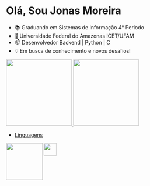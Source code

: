 # Olá, Sou Jonas Moreira

- 📚 Graduando em Sistemas de Informação 4° Periodo
- 🌱 Universidade Federal do Amazonas ICET/UFAM
- 📫 Desenvolvedor Backend | Python | C
- 💡 Em busca de conhecimento e novos desafios!

  
<div>
  <align = "centro">
  <a href="https://github.com/JonasMoreira5">
  <img height="180em" src="https://github-readme-stats.vercel.app/api?username=JonasMoreira5&show_icons=true&theme=dark&include_all_commits=true&count_private=true"/>
  <img height="180em" src="https://github-readme-stats.vercel.app/api/top-langs/?username=JonasMoreira5&layout=compact&langs_count=7&theme=dark"/>

  - Linguagens
</div>  
    <link rel="stylesheet" href="https://cdn.jsdelivr.net/gh/devicons/devicon@master/devicon.min.css">
    <img align="center" height="35" width="35" src="https://icongr.am/devicon/c-original.svg?size=148&color=currentColor">
    <img align="left" height="100" width="100" src="https://icongr.am/devicon/python-original-wordmark.svg?size=148&color=currentColor">
    